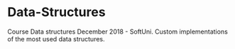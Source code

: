 # Data-Structures
Course Data structures December 2018 - SoftUni. Custom implementations of the most used data structures.
